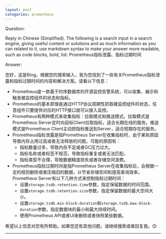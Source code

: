 ```yaml
---
layout: post
categories: prometheus
---
```

Question:

Reply in Chinese (Simplified).
The following is a search input in a search engine, giving useful content or solutions and as much information as you can related to it, use markdown syntax to make your answer more readable, such as code blocks, bold, list:
Prometheus指标泄露、指标过期时间

Answer:

您好，这是Bing。根据您的搜索输入，我为您找到了一些有关Prometheus指标泄露和指标过期时间的内容和解决方案。请看以下信息：

- Prometheus是一款基于时序数据库的开源监控告警系统，可以收集、展示和触发被监控组件的状态和指标。
- Prometheus的基本原理是通过HTTP协议周期性抓取被监控组件的状态，任意组件只要提供对应的HTTP接口就可以接入监控。
- Prometheus有两种模式来收集指标：拉取模式和推送模式。拉取模式是Prometheus Server定时向目标Client拉取指标，适合长期在线的服务。推送模式是Prometheus Client主动把指标推送到Server，适合短期存在的服务。
- Prometheus指标泄露是指Prometheus Server在收集指标时，由于某些原因导致内存占用过高或者无法释放的问题。可能的原因有：
  - 指标数量过多，导致内存不足或者GC压力过大。
  - 指标名称或者标签不规范，导致指标重复或者无法匹配。
  - 指标类型不合理，导致数据精度损失或者存储空间浪费。
- Prometheus指标过期时间是指Prometheus Server在收集指标后，会根据一定的规则删除或者压缩旧的数据，以节省存储空间和提高查询效率。Prometheus Server有以下几种方式来控制指标过期时间：
  - 设置`storage.tsdb.retention.time`参数，指定保留数据的时间范围。
  - 设置`storage.tsdb.retention.size`参数，指定保留数据的最大空间大小。
  - 设置`storage.tsdb.min-block-duration`和`storage.tsdb.max-block-duration`参数，指定数据块的最小和最大持续时间。
  - 使用Prometheus API或者UI来删除或者快照某些数据。

希望以上信息对您有所帮助。如果您还有其他问题，请继续搜索或者回复我。😊


<hr/>

